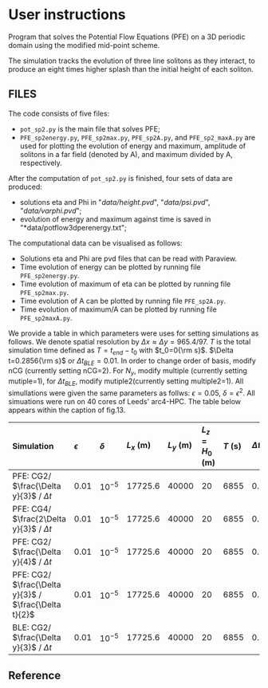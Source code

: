 # User instructions

Program that solves the Potential Flow Equations (PFE) on a 3D periodic domain using the modified mid-point scheme.

The simulation tracks the evolution of three line solitons as they interact, 
to produce an eight times higher splash than the initial height of each soliton.

## FILES

The code consists of five files:
- `pot_sp2.py` is the main file that solves PFE;
- `PFE_sp2energy.py`, `PFE_sp2max.py`, `PFE_sp2A.py`, and `PFE_sp2_maxA.py` are used for plotting the evolution of energy and maximum, amplitude of solitons in a far field (denoted by A), and maximum divided by A, respectively.

After the computation of `pot_sp2.py` is finished, four sets of data are produced:
- solutions eta and Phi in "*data/height.pvd*", "*data/psi.pvd*", "*data/varphi.pvd*";
- evolution of energy and maximum against time is saved in "*data/potflow3dperenergy.txt";


The computational data can be visualised as follows:
- Solutions eta and Phi are pvd files that can be read with Paraview.
- Time evolution of energy can be plotted by running file `PFE_sp2energy.py`.
- Time evolution of maximum of eta can be plotted by running file `PFE_sp2max.py`.
- Time evolution of A can be plotted by running file `PFE_sp2A.py`.
- Time evolution of maximum/A can be plotted by running file `PFE_sp2maxA.py`.

We provide a table in which parameters were uses for setting simulations as follows. We denote spatial resolution by $\Delta x\approx\Delta y=965.4/97$. $T$ is the total simulation time defined as $T=t_{end}-t_{0}$ with $t_0=0{\rm s}$. $\Delta t=0.2856{\rm s}$ or $\Delta t_{BLE}=0.01$.  In order to change order of basis, modify nCG (currently setting nCG=2). For $N_y$, modify multiple (currently setting mutiple=1), for $\Delta t_{BLE}$, modify mutiple2(currently setting multiple2=1).  All simullations were given the same parameters as follws: $\epsilon=0.05$, $\delta=\epsilon^2$. All simuations were run on 40 cores of Leeds' arc4-HPC. The table below appears within the caption of fig.13.
  
Simulation |$\epsilon$|$\delta$| $L_x$ (m) | $L_y$ (m) |$L_z=H_0$ (m) | $T$ (s) |$\Delta t_{BLE}$ | $N_x$ | $N_y$ |$N_z$|DoFs |Run time (min)  
:---        | :---      | :---    | :---       | :----     |:----           |:---      | :---           | :---    |:---   |:---| :---|:---
PFE: CG2/ $\frac{\Delta y}{3}$ / $\Delta t$ | $0.01$|$10^{-5}$ | 17725.6|40000   | 20|6855|0.005  | 226 | 600 | 4|5,750,388|2880
PFE: CG4/ $\frac{2\Delta y}{3}$ / $\Delta t$ | $0.01$|$10^{-5}$ | 17725.6|40000   | 20|6855|0.005  | 133 | 300 | 4|5,750,388|5588
PFE: CG2/ $\frac{\Delta y}{4}$ / $\Delta t$ | $0.01$|$10^{-5}$ | 17725.6|40000   | 20|6855|0.005  | 355 | 800 | 4|10,230,390|5383
PFE: CG2/ $\frac{\Delta y}{3}$ / $\frac{\Delta t}{2}$ | $0.01$|$10^{-5}$ | 17725.6|40000   | 20|6855|0.0025  | 226 | 600 | 4|5,750,388|6094.6
BLE: CG2/ $\frac{\Delta y}{3}$ / $\Delta t$ | $0.01$|$10^{-5}$ | 17725.6|40000   | 20|6855|0.005  | 226 | 600 |-- |--|396

## Reference
